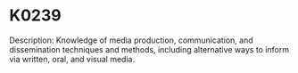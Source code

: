 # K0239
Description: Knowledge of media production, communication, and dissemination techniques and methods, including alternative ways to inform via written, oral, and visual media.
